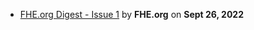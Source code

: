 - <a href="https://fheorg.substack.com/p/fheorg-digest-1" id="00001">FHE.org Digest - Issue 1</a> by **FHE.org** on **Sept 26, 2022**
